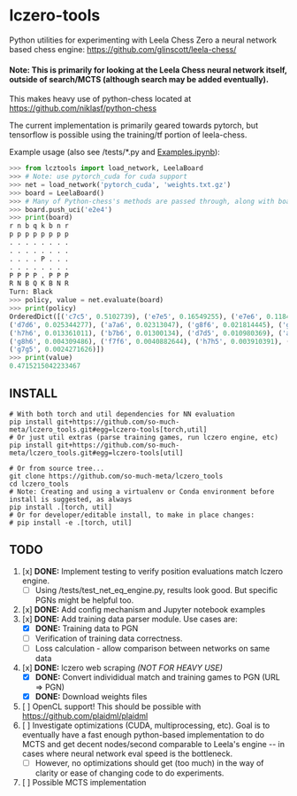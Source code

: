 # lczero-tools
Python utilities for experimenting with Leela Chess Zero a neural network based chess engine: https://github.com/glinscott/leela-chess/

#### Note: This is primarily for looking at the Leela Chess neural network itself, outside of search/MCTS (although search may be added eventually).

This makes heavy use of python-chess located at https://github.com/niklasf/python-chess

The current implementation is primarily geared towards pytorch, but tensorflow is possible using the training/tf portion of leela-chess.

Example usage (also see /tests/*.py and [Examples.ipynb](https://github.com/so-much-meta/lczero_tools/blob/master/notebooks/Examples.ipynb)):
```python
>>> from lcztools import load_network, LeelaBoard
>>> # Note: use pytorch_cuda for cuda support
>>> net = load_network('pytorch_cuda', 'weights.txt.gz')
>>> board = LeelaBoard()
>>> # Many of Python-chess's methods are passed through, along with board representation
>>> board.push_uci('e2e4')
>>> print(board)
r n b q k b n r
p p p p p p p p
. . . . . . . .
. . . . . . . .
. . . . P . . .
. . . . . . . .
P P P P . P P P
R N B Q K B N R
Turn: Black
>>> policy, value = net.evaluate(board)
>>> print(policy)
OrderedDict([('c7c5', 0.5102739), ('e7e5', 0.16549255), ('e7e6', 0.11846365), ('c7c6', 0.034872748),
('d7d6', 0.025344277), ('a7a6', 0.02313047), ('g8f6', 0.021814445), ('g7g6', 0.01614216), ('b8c6', 0.013772337),
('h7h6', 0.013361011), ('b7b6', 0.01300134), ('d7d5', 0.010980369), ('a7a5', 0.008497312), ('b8a6', 0.0048270077),
('g8h6', 0.004309486), ('f7f6', 0.0040882644), ('h7h5', 0.003910391), ('b7b5', 0.0027878743), ('f7f5', 0.0025032777),
('g7g5', 0.0024271626)])
>>> print(value)
0.4715215042233467
```

## INSTALL
```
# With both torch and util dependencies for NN evaluation
pip install git+https://github.com/so-much-meta/lczero_tools.git#egg=lczero-tools[torch,util]
# Or just util extras (parse training games, run lczero engine, etc)
pip install git+https://github.com/so-much-meta/lczero_tools.git#egg=lczero-tools[util]

# Or from source tree...
git clone https://github.com/so-much-meta/lczero_tools
cd lczero_tools
# Note: Creating and using a virtualenv or Conda environment before install is suggested, as always
pip install .[torch, util]
# Or for developer/editable install, to make in place changes:
# pip install -e .[torch, util]
```

## TODO
1. [x] **DONE:** Implement testing to verify position evaluations match lczero engine.
   * [ ] Using /tests/test_net_eq_engine.py, results look good. But specific PGNs might be helpful too.
2. [x] **DONE:** Add config mechanism and Jupyter notebook examples
3. [x] **DONE:** Add training data parser module. Use cases are:
   * [x] **DONE:** Training data to PGN
   * [ ] Verification of training data correctness.
   * [ ] Loss calculation - allow comparison between networks on same data
4. [x] **DONE:** lczero web scraping *(NOT FOR HEAVY USE)*
   * [x] **DONE:** Convert individidual match and training games to PGN (URL => PGN)
   * [x] **DONE:** Download weights files
5. [ ] OpenCL support! This should be possible with https://github.com/plaidml/plaidml
6. [ ] Investigate optimizations (CUDA, multiprocessing, etc). Goal is to eventually have a fast enough python-based implementation to do MCTS and get decent nodes/second comparable to Leela's engine -- in cases where neural network eval speed is the bottleneck.
   * [ ] However, no optimizations should get (too much) in the way of clarity or ease of changing code to do experiments.
7. [ ] Possible MCTS implementation
